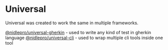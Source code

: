 # Universal

Universal was created to work the same in multiple frameworks.

[@nidlepro/universal-gherkin](./packages/universal-gherkin/README.md) - used to write any kind of test in gherkin language
[@nidlepro/universal-cli](./packages/universal-cli/README.md) - used to wrap multiple cli tools inside one tool
